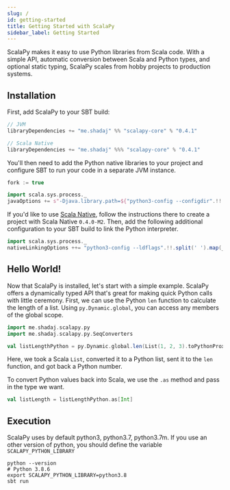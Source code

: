 ```yaml
---
slug: /
id: getting-started
title: Getting Started with ScalaPy
sidebar_label: Getting Started
---
```


ScalaPy makes it easy to use Python libraries from Scala code. With a simple API, automatic conversion between Scala and Python types, and optional static typing, ScalaPy scales from hobby projects to production systems.

## Installation
First, add ScalaPy to your SBT build:
```scala
// JVM
libraryDependencies += "me.shadaj" %% "scalapy-core" % "0.4.1"

// Scala Native
libraryDependencies += "me.shadaj" %%% "scalapy-core" % "0.4.1"
```

You'll then need to add the Python native libraries to your project and configure SBT to run your code in a separate JVM instance.

```scala
fork := true

import scala.sys.process._
javaOptions += s"-Djava.library.path=${"python3-config --configdir".!!.trim}/lib"
```

If you'd like to use [Scala Native](https://scala-native.readthedocs.io/), follow the instructions there to create a project with Scala Native `0.4.0-M2`. Then, add the following additional configuration to your SBT build to link the Python interpreter.

```scala
import scala.sys.process._
nativeLinkingOptions ++= "python3-config --ldflags".!!.split(' ').map(_.trim).filter(_.nonEmpty).toSeq
```

## Hello World!
Now that ScalaPy is installed, let's start with a simple example. ScalaPy offers a dynamically typed API that's great for making quick Python calls with little ceremony. First, we can use the Python `len` function to calculate the length of a list. Using `py.Dynamic.global`, you can access any members of the global scope.

```scala mdoc
import me.shadaj.scalapy.py
import me.shadaj.scalapy.py.SeqConverters

val listLengthPython = py.Dynamic.global.len(List(1, 2, 3).toPythonProxy)
```

Here, we took a Scala `List`, converted it to a Python list, sent it to the `len` function, and got back a Python number.

To convert Python values back into Scala, we use the `.as` method and pass in the type we want.

```scala mdoc
val listLength = listLengthPython.as[Int]
```
## Execution
ScalaPy uses by default python3, python3.7, python3.7m. If you use an other version of python, you should define the variable `SCALAPY_PYTHON_LIBRARY`
```shell
python --version
# Python 3.8.6
export SCALAPY_PYTHON_LIBRARY=python3.8
sbt run
```
